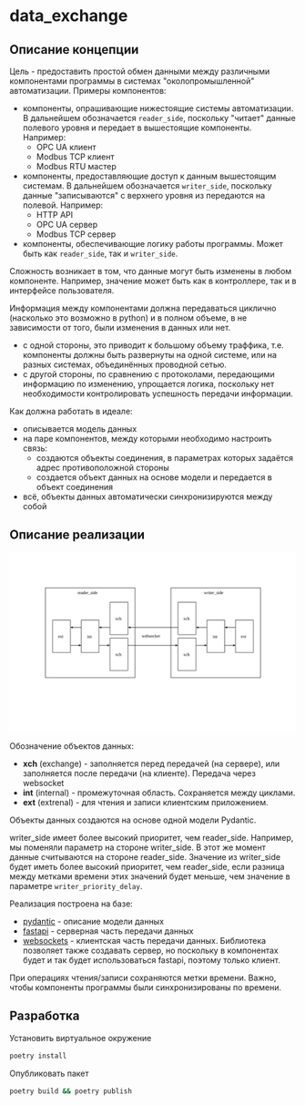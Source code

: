 # data_exchange

## Описание концепции

Цель - предоставить простой обмен данными между различными компонентами программы в системах "околопромышленной" автоматизации. Примеры компонентов:
- компоненты, опрашивающие нижестоящие системы автоматизации. В дальнейшем обозначается `reader_side`, поскольку "читает" данные полевого уровня и передает в вышестоящие компоненты. Например:
	- OPC UA клиент
	- Modbus TCP клиент
	- Modbus RTU мастер
- компоненты, предоставляющие доступ к данным вышестоящим системам. В дальнейшем обозначается `writer_side`, поскольку данные "записываются" с верхнего уровня из передаются на полевой. Например:
	- HTTP API
	- OPC UA сервер
	- Modbus TCP сервер
- компоненты, обеспечивающие логику работы программы. Может быть как `reader_side`, так и `writer_side`.

Сложность возникает в том, что данные могут быть изменены в любом компоненте. Например, значение может быть как в контроллере, так и в интерфейсе пользователя.

Информация между компонентами должна передаваться циклично (насколько это возможно в python) и в полном объеме, в не зависимости от того, были изменения в данных или нет.
- с одной стороны, это приводит к большому объему траффика, т.е. компоненты должны быть развернуты на одной системе, или на разных системах, объединённых проводной сетью.
- с другой стороны, по сравнению с протоколами, передающими информацию по изменению, упрощается логика, поскольку нет необходимости контролировать успешность передачи информации.

Как должна работать в идеале:
- описывается модель данных
- на паре компонентов, между которыми необходимо настроить связь:
	- создаются объекты соединения, в параметрах которых задаётся адрес противоположной стороны
	- создается объект данных на основе модели и передается в объект соединения
- всё, объекты данных автоматически синхронизируются между собой

## Описание реализации

![docs/schema.svg](docs/schema.svg)

Обозначение объектов данных:
- **xch** (exchange) - заполняется перед передачей (на сервере), или заполняется после передачи (на клиенте). Передача через websocket
- **int** (internal) - промежуточная область. Сохраняется между циклами.
- **ext** (extrenal) - для чтения и записи клиентским приложением.

Объекты данных создаются на основе одной модели Pydantic.

writer_side имеет более высокий приоритет, чем reader_side. Например, мы поменяли параметр на стороне writer_side. В этот же момент данные считываются на стороне reader_side. Значение из writer_side будет иметь более высокий приоритет, чем reader_side, если разница между метками времени этих значений будет меньше, чем значение в параметре `writer_priority_delay`.

Реализация построена на базе:
- [pydantic](https://pydantic-docs.helpmanual.io/) - описание модели данных
- [fastapi](https://fastapi.tiangolo.com/) - серверная часть передачи данных
- [websockets](https://websockets.readthedocs.io/en/stable/index.html) - клиентская часть передачи данных. Библиотека позволяет также создавать сервер, но поскольку в компонентах будет и так будет использоваться fastapi, поэтому только клиент.

При операциях чтения/записи сохраняются метки времени. Важно, чтобы компоненты программы были синхронизированы по времени.


## Разработка

Установить виртуальное окружение

```sh
poetry install
```

Опубликовать пакет

```sh
poetry build && poetry publish
```
